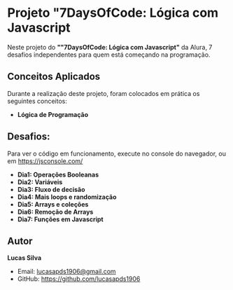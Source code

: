 # Projeto "7DaysOfCode: Lógica com Javascript

Neste projeto do **""7DaysOfCode: Lógica com Javascript"** da Alura, 7 desafios independentes para quem está começando na programação.

## Conceitos Aplicados

Durante a realização deste projeto, foram colocados em prática os seguintes conceitos:

- **Lógica de Programação**

## Desafios:
Para ver o código em funcionamento, execute no console do navegador, ou em https://jsconsole.com/
- **Dia1: Operações Booleanas**
- **Dia2: Variáveis**
- **Dia3: Fluxo de decisão**
- **Dia4: Mais loops e randomização**
- **Dia5: Arrays e coleções**
- **Dia6: Remoção de Arrays**
- **Dia7: Funções em Javascript**

## Autor

**Lucas Silva**
- Email: lucasapds1906@gmail.com
- GitHub: https://github.com/lucasapds1906
